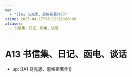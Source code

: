 ```yaml
---
up:
  - "[[A1 马克思、恩格斯著作]]"
ctime: 2025-04-17T15:12:52+08:00
aliases:
  - 书信集、日记、函电、谈话
---
```


# A13 书信集、日记、函电、谈话

- up: [[A1 马克思、恩格斯著作]]
